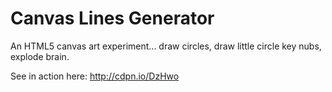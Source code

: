 # Canvas Lines Generator
An HTML5 canvas art experiment... draw circles, draw little circle key nubs, explode brain.

See in action here: http://cdpn.io/DzHwo
